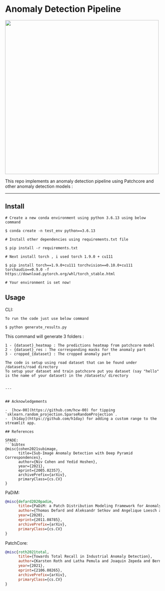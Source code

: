 # Anomaly Detection Pipeline



<img src="docs/example_anomaly_maps.png" width="500"/>

This repo implements an anomaly detection pipeline using Patchcore and other anomaly detection models :


---

## Install

```shell
# Create a new conda environment using python 3.6.13 using below command

$ conda create -n test_env python==3.6.13

# Install other dependencies using requirements.txt file

$ pip install -r requirements.txt

# Next install torch , i used torch 1.9.0 + cu111

$ pip install torch==1.9.0+cu111 torchvision==0.10.0+cu111 torchaudio==0.9.0 -f https://download.pytorch.org/whl/torch_stable.html

# Your environment is set now!
```

## Usage

CLI:
```shell
To run the code just use below command

$ python generate_results.py
```
This command will generate 3 folders : 

    1 - {dataset}_heatmap : The predictions heatmap from patchcore model
    2 - {dataset}_res : The corresponding masks for the anomaly part
    3 - cropped_{dataset} : The cropped anomaly part

```
The code is setup using road dataset that can be found under /datasets/road directory
To setup your dataset and train patchcore put you dataset (say "hello" is the name of your dataset) in the /datasets/ directory


---


## Acknowledgements

-  [hcw-00](https://github.com/hcw-00) for tipping `sklearn.random_projection.SparseRandomProjection`.
-  [h1day](https://github.com/h1day) for adding a custom range to the streamlit app.

## References

SPADE:
```bibtex
@misc{cohen2021subimage,
      title={Sub-Image Anomaly Detection with Deep Pyramid Correspondences}, 
      author={Niv Cohen and Yedid Hoshen},
      year={2021},
      eprint={2005.02357},
      archivePrefix={arXiv},
      primaryClass={cs.CV}
}
```

PaDiM:
```bibtex
@misc{defard2020padim,
      title={PaDiM: a Patch Distribution Modeling Framework for Anomaly Detection and Localization}, 
      author={Thomas Defard and Aleksandr Setkov and Angelique Loesch and Romaric Audigier},
      year={2020},
      eprint={2011.08785},
      archivePrefix={arXiv},
      primaryClass={cs.CV}
}
```

PatchCore:
```bibtex
@misc{roth2021total,
      title={Towards Total Recall in Industrial Anomaly Detection}, 
      author={Karsten Roth and Latha Pemula and Joaquin Zepeda and Bernhard Schölkopf and Thomas Brox and Peter Gehler},
      year={2021},
      eprint={2106.08265},
      archivePrefix={arXiv},
      primaryClass={cs.CV}
}
```
